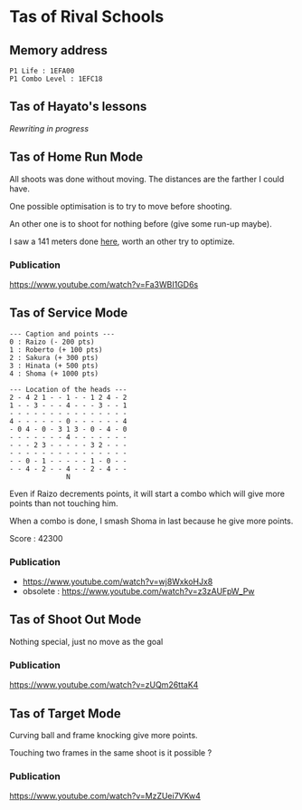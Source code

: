 # Tas of Rival Schools

## Memory address

    P1 Life : 1EFA00
    P1 Combo Level : 1EFC18

## Tas of Hayato's lessons

_Rewriting in progress_

## Tas of Home Run Mode

All shoots was done without moving. The distances are the farther I could have.

One possible optimisation is to try to move before shooting.

An other one is to shoot for nothing before (give some run-up maybe).

I saw a 141 meters done [here](https://www.youtube.com/watch?v=pnikyC--gL4&t=5m), worth an other try to optimize.

### Publication

https://www.youtube.com/watch?v=Fa3WBI1GD6s

## Tas of Service Mode

```
--- Caption and points ---
0 : Raizo (- 200 pts)
1 : Roberto (+ 100 pts)
2 : Sakura (+ 300 pts)
3 : Hinata (+ 500 pts)
4 : Shoma (+ 1000 pts)
```
```
--- Location of the heads ---
2 - 4 2 1 - - 1 - - 1 2 4 - 2
1 - - 3 - - - 4 - - - 3 - - 1
- - - - - - - - - - - - - - -
4 - - - - - - 0 - - - - - - 4
- 0 4 - 0 - 3 1 3 - 0 - 4 - 0
- - - - - - - 4 - - - - - - -
- - - 2 3 - - - - - 3 2 - - -
- - - - - - - - - - - - - - -
- - 0 - 1 - - - - - 1 - 0 - -
- - 4 - 2 - - 4 - - 2 - 4 - -
              N
```

Even if Raizo decrements points, it will start a combo which will give more points than not touching him.

When a combo is done, I smash Shoma in last because he give more points.

Score : 42300

### Publication

* https://www.youtube.com/watch?v=wj8WxkoHJx8
* obsolete : https://www.youtube.com/watch?v=z3zAUFpW_Pw

## Tas of Shoot Out Mode

Nothing special, just no move as the goal

### Publication

https://www.youtube.com/watch?v=zUQm26ttaK4

## Tas of Target Mode

Curving ball and frame knocking give more points.

Touching two frames in the same shoot is it possible ?

### Publication

https://www.youtube.com/watch?v=MzZUei7VKw4